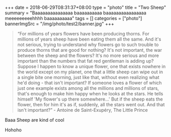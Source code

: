 +++ 
date = 2018-06-29T08:31:37+08:00
type = "photo"
title = "Two Sheep"
summary = "Baaaaaaaaaaaaaaa baaaaaaaaaa baaaaaaaaaaaaaaaa meeeeeeeeehhhh baaaaaaaaaa"
tags = []
categories = ["photo"]
bannerImgSrc = "/img/photo/test2/banner.jpg"
+++

> “For millions of years flowers have been producing thorns. For millions of years sheep have been eating them all the same. And it's not serious, trying to understand why flowers go to such trouble to produce thorns that are good for nothing? It's not important, the war between the sheep and the flowers? It's no more serious and more important than the numbers that fat red gentleman is adding up? Suppose I happen to know a unique flower, one that exists nowhere in the world except on my planet, one that a little sheep can wipe out in a single bite one morning, just like that, without even realizing what he'd doing - that isn't important? If someone loves a flower of which just one example exists among all the millions and millions of stars, that's enough to make him happy when he looks at the stars. He tells himself 'My flower's up there somewhere...' But if the sheep eats the flower, then for him it's as if, suddenly, all the stars went out. And that isn't important?” 
> \- Antoine de Saint-Exupéry, The Little Prince

Baaa
Sheep are kind of cool

Hohoho
